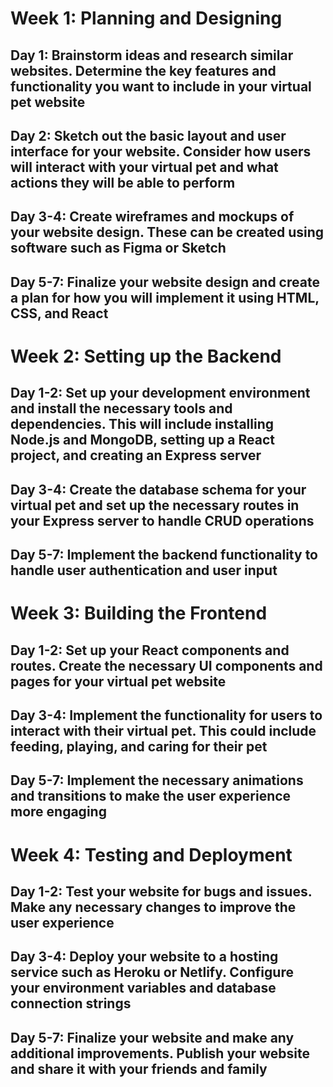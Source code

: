 # Week 1: Planning and Designing

## Day 1: Brainstorm ideas and research similar websites. Determine the key features and functionality you want to include in your virtual pet website

## Day 2: Sketch out the basic layout and user interface for your website. Consider how users will interact with your virtual pet and what actions they will be able to perform

## Day 3-4: Create wireframes and mockups of your website design. These can be created using software such as Figma or Sketch

## Day 5-7: Finalize your website design and create a plan for how you will implement it using HTML, CSS, and React

# Week 2: Setting up the Backend

## Day 1-2: Set up your development environment and install the necessary tools and dependencies. This will include installing Node.js and MongoDB, setting up a React project, and creating an Express server

## Day 3-4: Create the database schema for your virtual pet and set up the necessary routes in your Express server to handle CRUD operations

## Day 5-7: Implement the backend functionality to handle user authentication and user input

# Week 3: Building the Frontend

## Day 1-2: Set up your React components and routes. Create the necessary UI components and pages for your virtual pet website

## Day 3-4: Implement the functionality for users to interact with their virtual pet. This could include feeding, playing, and caring for their pet

## Day 5-7: Implement the necessary animations and transitions to make the user experience more engaging

# Week 4: Testing and Deployment

## Day 1-2: Test your website for bugs and issues. Make any necessary changes to improve the user experience

## Day 3-4: Deploy your website to a hosting service such as Heroku or Netlify. Configure your environment variables and database connection strings

## Day 5-7: Finalize your website and make any additional improvements. Publish your website and share it with your friends and family
